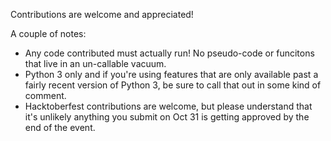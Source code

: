 Contributions are welcome and appreciated!

A couple of notes:

 * Any code contributed must actually run! No pseudo-code or funcitons that live in an un-callable vacuum.
 * Python 3 only and if you're using features that are only available past a fairly recent version of Python 3, be sure to call that out in some kind of comment.
 * Hacktoberfest contributions are welcome, but please understand that it's unlikely anything you submit on Oct 31 is getting approved by the end of the event.